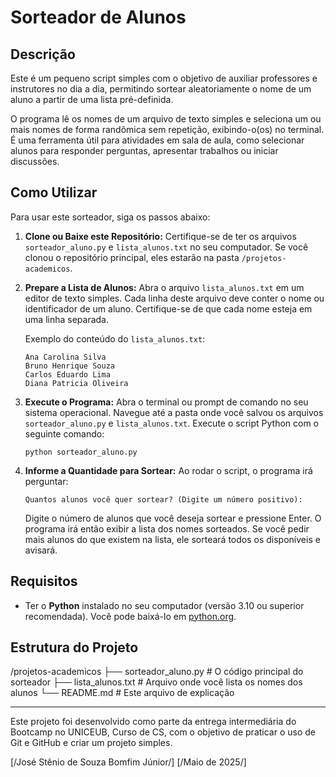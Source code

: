 # Sorteador de Alunos

## Descrição

Este é um pequeno script simples com o objetivo de auxiliar professores e instrutores no dia a dia, permitindo sortear aleatoriamente o nome de um aluno a partir de uma lista pré-definida.

O programa lê os nomes de um arquivo de texto simples e seleciona um ou mais nomes de forma randômica sem repetição, exibindo-o(os) no terminal. É uma ferramenta útil para atividades em sala de aula, como selecionar alunos para responder perguntas, apresentar trabalhos ou iniciar discussões.

## Como Utilizar

Para usar este sorteador, siga os passos abaixo:

1.  **Clone ou Baixe este Repositório:**
    Certifique-se de ter os arquivos `sorteador_aluno.py` e `lista_alunos.txt` no seu computador. Se você clonou o repositório principal, eles estarão na pasta `/projetos-academicos`.

2.  **Prepare a Lista de Alunos:**
    Abra o arquivo `lista_alunos.txt` em um editor de texto simples. Cada linha deste arquivo deve conter o nome ou identificador de um aluno. Certifique-se de que cada nome esteja em uma linha separada.

    Exemplo do conteúdo do `lista_alunos.txt`:
    ```
    Ana Carolina Silva
    Bruno Henrique Souza
    Carlos Eduardo Lima
    Diana Patricia Oliveira
    ```

3.  **Execute o Programa:**
    Abra o terminal ou prompt de comando no seu sistema operacional.
    Navegue até a pasta onde você salvou os arquivos `sorteador_aluno.py` e `lista_alunos.txt`.
    Execute o script Python com o seguinte comando:

    ```
    python sorteador_aluno.py
    ```

4.  **Informe a Quantidade para Sortear:**
    Ao rodar o script, o programa irá perguntar:
    ```
    Quantos alunos você quer sortear? (Digite um número positivo):
    ```
    Digite o número de alunos que você deseja sortear e pressione Enter. O programa irá então exibir a lista dos nomes sorteados. Se você pedir mais alunos do que existem na lista, ele sorteará todos os disponíveis e avisará.

## Requisitos

* Ter o **Python** instalado no seu computador (versão 3.10 ou superior recomendada). Você pode baixá-lo em [python.org](https://www.python.org/downloads/).

## Estrutura do Projeto
/projetos-academicos
├── sorteador_aluno.py  # O código principal do sorteador
├── lista_alunos.txt    # Arquivo onde você lista os nomes dos alunos
└── README.md           # Este arquivo de explicação


---

Este projeto foi desenvolvido como parte da entrega intermediária do Bootcamp no UNICEUB, Curso de CS, com o objetivo de praticar o uso de Git e GitHub e criar um projeto simples.

[/José Stênio de Souza Bomfim Júnior/]
[/Maio de 2025/]